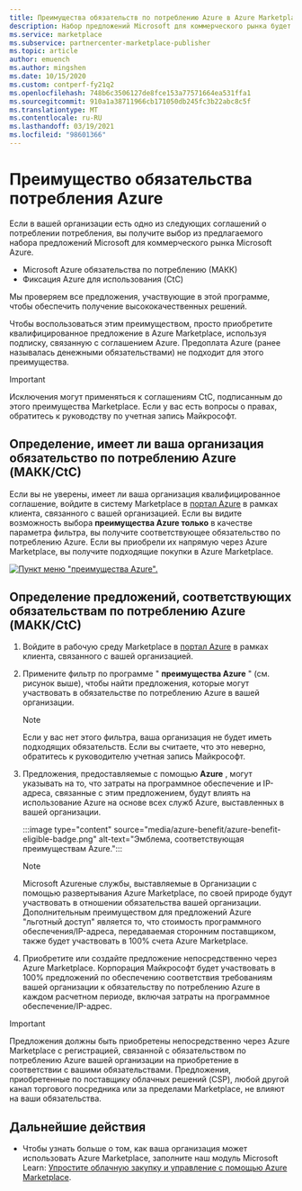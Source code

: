 ```yaml
---
title: Преимущества обязательств по потреблению Azure в Azure Marketplace
description: Набор предложений Microsoft для коммерческого рынка будет участвовать в Microsoft Azure обязательств по потреблению в Организации.
ms.service: marketplace
ms.subservice: partnercenter-marketplace-publisher
ms.topic: article
author: emuench
ms.author: mingshen
ms.date: 10/15/2020
ms.custom: contperf-fy21q2
ms.openlocfilehash: 748b6c3506127de8fce153a77571664ea531ffa1
ms.sourcegitcommit: 910a1a38711966cb171050db245fc3b22abc8c5f
ms.translationtype: MT
ms.contentlocale: ru-RU
ms.lasthandoff: 03/19/2021
ms.locfileid: "98601366"
---
```

# <a name="azure-consumption-commitment-benefit"></a>Преимущество обязательства потребления Azure

Если в вашей организации есть одно из следующих соглашений о потреблении потребления, вы получите выбор из предлагаемого набора предложений Microsoft для коммерческого рынка Microsoft Azure.

- Microsoft Azure обязательства по потреблению (МАКК)
- Фиксация Azure для использования (CtC)

Мы проверяем все предложения, участвующие в этой программе, чтобы обеспечить получение высококачественных решений.

Чтобы воспользоваться этим преимуществом, просто приобретите квалифицированное предложение в Azure Marketplace, используя подписку, связанную с соглашением Azure. Предоплата Azure (ранее называлась денежными обязательствами) не подходит для этого преимущества.

> [!IMPORTANT]
> Исключения могут применяться к соглашениям CtC, подписанным до этого преимущества Marketplace. Если у вас есть вопросы о правах, обратитесь к руководству по учетная запись Майкрософт.

## <a name="determine-if-your-organization-has-an-azure-consumption-commitment-maccctc"></a>Определение, имеет ли ваша организация обязательство по потреблению Azure (МАКК/CtC)

Если вы не уверены, имеет ли ваша организация квалифицированное соглашение, войдите в систему Marketplace в [портал Azure](https://ms.portal.azure.com/#blade/Microsoft_Azure_Marketplace/MarketplaceOffersBlade/selectedMenuItemId/home) в рамках клиента, связанного с вашей организацией. Если вы видите возможность выбора **преимущества Azure только** в качестве параметра фильтра, вы получите соответствующее обязательство по потреблению Azure. Если вы приобрели их напрямую через Azure Marketplace, вы получите подходящие покупки в Azure Marketplace.

[![Пункт меню "преимущества Azure".](media/azure-benefit/azure-benefit-eligible.png)](media/azure-benefit/azure-benefit-eligible.png#lightbox)

## <a name="determine-which-offers-are-eligible-for-azure-consumption-commitments-maccctc"></a>Определение предложений, соответствующих обязательствам по потреблению Azure (МАКК/CtC)

1. Войдите в рабочую среду Marketplace в [портал Azure](https://ms.portal.azure.com/#blade/Microsoft_Azure_Marketplace/MarketplaceOffersBlade/selectedMenuItemId/home) в рамках клиента, связанного с вашей организацией.
2. Примените фильтр по программе " **преимущества Azure** " (см. рисунок выше), чтобы найти предложения, которые могут участвовать в обязательстве по потреблению Azure в вашей организации.

   > [!NOTE]
   > Если у вас нет этого фильтра, ваша организация не будет иметь подходящих обязательств. Если вы считаете, что это неверно, обратитесь к руководителю учетная запись Майкрософт.
 
3. Предложения, предоставляемые с помощью **Azure** , могут указывать на то, что затраты на программное обеспечение и IP-адреса, связанные с этим предложением, будут влиять на использование Azure на основе всех служб Azure, выставленных в вашей организации.

    :::image type="content" source="media/azure-benefit/azure-benefit-eligible-badge.png" alt-text="Эмблема, соответствующая преимуществам Azure.":::

   > [!NOTE]
   > Microsoft Azureные службы, выставляемые в Организации с помощью развертывания Azure Marketplace, по своей природе будут участвовать в отношении обязательства вашей организации. Дополнительным преимуществом для предложений Azure "льготный доступ" является то, что стоимость программного обеспечения/IP-адреса, передаваемая сторонним поставщиком, также будет участвовать в 100% счета Azure Marketplace.

4. Приобретите или создайте предложение непосредственно через Azure Marketplace. Корпорация Майкрософт будет участвовать в 100% предложений по обеспечению соответствия требованиям вашей организации к обязательству по потреблению Azure в каждом расчетном периоде, включая затраты на программное обеспечение/IP-адрес.

> [!IMPORTANT]
> Предложения должны быть приобретены непосредственно через Azure Marketplace с регистрацией, связанной с обязательством по потреблению Azure вашей организации на приобретение в соответствии с вашими обязательствами. Предложения, приобретенные по поставщику облачных решений (CSP), любой другой канал торгового посредника или за пределами Marketplace, не влияют на ваши обязательства.

## <a name="next-steps"></a>Дальнейшие действия

- Чтобы узнать больше о том, как ваша организация может использовать Azure Marketplace, заполните наш модуль Microsoft Learn: [Упростите облачную закупку и управление с помощью Azure Marketplace](/learn/modules/simplify-cloud-procurement-governance-azure-marketplace/).
